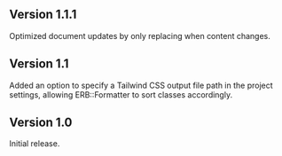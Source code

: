 ## Version 1.1.1

Optimized document updates by only replacing when content changes.

## Version 1.1

Added an option to specify a Tailwind CSS output file path in the project settings, allowing ERB::Formatter to sort classes accordingly.

## Version 1.0

Initial release.
